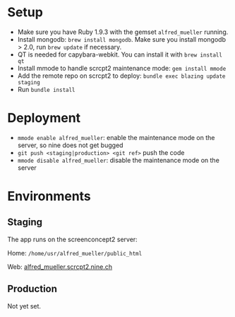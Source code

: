 # Setup

* Make sure you have Ruby 1.9.3 with the gemset `alfred_mueller` running.
* Install mongodb: `brew install mongodb`. Make sure you install mongodb > 2.0, run `brew update` if necessary.
* QT is needed for capybara-webkit. You can install it with `brew install qt`
* Install mmode to handle scrcpt2 maintenance mode: `gem install mmode`
* Add the remote repo on scrcpt2 to deploy: `bundle exec blazing update staging`
* Run `bundle install`

# Deployment

* `mmode enable alfred_mueller`: enable the maintenance mode on the server, so nine does not get bugged
* `git push <staging|production> <git ref>` push the code
* `mmode disable alfred_mueller`: disable the maintenance mode on the server

# Environments

## Staging

The app runs on the screenconcept2 server:

Home: `/home/usr/alfred_mueller/public_html`

Web: [alfred_mueller.scrcpt2.nine.ch](http://alfred_mueller.scrcpt2.nine.ch/)

## Production
Not yet set.